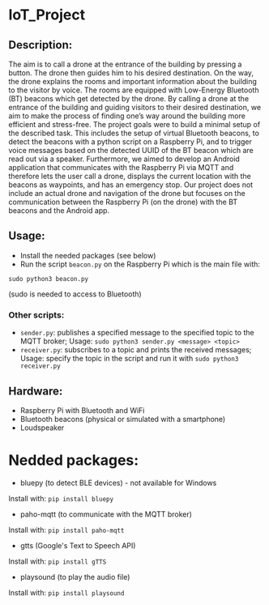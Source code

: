 # IoT_Project

## Description:
The aim is to call a drone at the entrance of the building by pressing a button. The drone then guides him to his desired destination. On the way, the drone explains the rooms and important information about the building to the visitor by voice. The rooms are equipped with Low-Energy Bluetooth (BT) beacons which get detected by the drone. By calling a drone at the entrance of the building and guiding visitors to their desired destination, we aim to make the process of finding one’s way around the building more efficient and stress-free. The project goals were to build a minimal setup of the described task. This includes the setup of virtual Bluetooth beacons, to detect the beacons with a python script on a Raspberry Pi, and to trigger voice messages based on the detected UUID of the BT beacon which are read out via a speaker. Furthermore, we aimed to develop an Android application that communicates with the Raspberry Pi via MQTT and therefore lets the user call a drone, displays the current location with the beacons as waypoints, and has an emergency stop. Our project does not include an actual drone and navigation of the drone but focuses on the communication between the Raspberry Pi (on the drone) with the BT beacons and the Android app.

## Usage:
- Install the needed packages (see below)
- Run the script `beacon.py` on the Raspberry Pi which is the main file with:
```
sudo python3 beacon.py
```
(sudo is needed to access to Bluetooth)

### Other scripts:
- `sender.py`: publishes a specified message to the specified topic to the MQTT broker; 
Usage: 
```sudo python3 sender.py <message> <topic>```
- `receiver.py`: subscribes to a topic and prints the received messages; Usage: specify the topic in the script and run it with 
```sudo python3 receiver.py```

## Hardware:
- Raspberry Pi with Bluetooth and WiFi
- Bluetooth beacons (physical or simulated with a smartphone)
- Loudspeaker

# Nedded packages:
- bluepy (to detect BLE devices) - not available for Windows

Install with:
```pip install bluepy```

- paho-mqtt (to communicate with the MQTT broker)

Install with:
```pip install paho-mqtt```

- gtts (Google's Text to Speech API)

Install with:
```pip install gTTS```

- playsound (to play the audio file)

Install with:
```pip install playsound```
